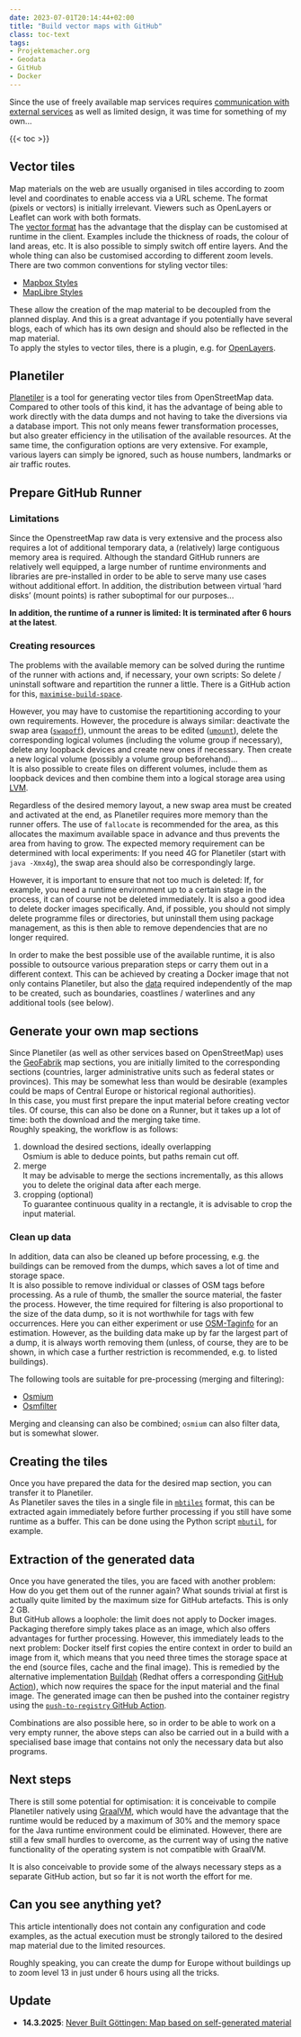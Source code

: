 ```yaml
---
date: 2023-07-01T20:14:44+02:00
title: "Build vector maps with GitHub"
class: toc-text
tags:
- Projektemacher.org
- Geodata
- GitHub
- Docker
---
```

Since the use of freely available map services requires [communication with external services](/post/maps/) as well as limited design, it was time for something of my own...

<!--more-->
{{< toc >}}

## Vector tiles

Map materials on the web are usually organised in tiles according to zoom level and coordinates to enable access via a URL scheme. The format (pixels or vectors) is initially irrelevant. Viewers such as OpenLayers or Leaflet can work with both formats.  
The [vector format](https://github.com/mapbox/vector-tile-spec/tree/master/2.1) has the advantage that the display can be customised at runtime in the client. Examples include the thickness of roads, the colour of land areas, etc. It is also possible to simply switch off entire layers. And the whole thing can also be customised according to different zoom levels.  
There are two common conventions for styling vector tiles:

* [Mapbox Styles](https://docs.mapbox.com/style-spec/guides/)  
* [MapLibre Styles](https://maplibre.org/maplibre-style-spec/)

These allow the creation of the map material to be decoupled from the planned display. And this is a great advantage if you potentially have several blogs, each of which has its own design and should also be reflected in the map material.  
To apply the styles to vector tiles, there is a plugin, e.g. for [OpenLayers](https://github.com/openlayers/ol-mapbox-style).

## Planetiler

[Planetiler](https://github.com/onthegomap/planetiler) is a tool for generating vector tiles from OpenStreetMap data. Compared to other tools of this kind, it has the advantage of being able to work directly with the data dumps and not having to take the diversions via a database import. This not only means fewer transformation processes, but also greater efficiency in the utilisation of the available resources. At the same time, the configuration options are very extensive. For example, various layers can simply be ignored, such as house numbers, landmarks or air traffic routes.

## Prepare GitHub Runner

### Limitations

Since the OpenstreetMap raw data is very extensive and the process also requires a lot of additional temporary data, a (relatively) large contiguous memory area is required. Although the standard GitHub runners are relatively well equipped, a large number of runtime environments and libraries are pre-installed in order to be able to serve many use cases without additional effort. In addition, the distribution between virtual ‘hard disks’ (mount points) is rather suboptimal for our purposes...

**In addition, the runtime of a runner is limited: It is terminated after 6 hours at the latest**.

### Creating resources

The problems with the available memory can be solved during the runtime of the runner with actions and, if necessary, your own scripts: So delete / uninstall software and repartition the runner a little. There is a GitHub action for this, [`maximise-build-space`](https://github.com/easimon/maximize-build-space).

However, you may have to customise the repartitioning according to your own requirements. However, the procedure is always similar: deactivate the swap area ([`swapoff`](https://linux.die.net/man/8/swapoff)), unmount the areas to be edited ([`umount`](https://linux.die.net/man/8/umount)), delete the corresponding logical volumes (including the volume group if necessary), delete any loopback devices and create new ones if necessary. Then create a new logical volume (possibly a volume group beforehand)...  
It is also possible to create files on different volumes, include them as loopback devices and then combine them into a logical storage area using [LVM](https://sourceware.org/lvm2/).

Regardless of the desired memory layout, a new swap area must be created and activated at the end, as Planetiler requires more memory than the runner offers. The use of `fallocate` is recommended for the area, as this allocates the maximum available space in advance and thus prevents the area from having to grow. The expected memory requirement can be determined with local experiments: If you need 4G for Planetiler (start with `java -Xmx4g`), the swap area should also be correspondingly large.

However, it is important to ensure that not too much is deleted: If, for example, you need a runtime environment up to a certain stage in the process, it can of course not be deleted immediately. It is also a good idea to delete docker images specifically. And, if possible, you should not simply delete programme files or directories, but uninstall them using package management, as this is then able to remove dependencies that are no longer required.

In order to make the best possible use of the available runtime, it is also possible to outsource various preparation steps or carry them out in a different context. This can be achieved by creating a Docker image that not only contains Planetiler, but also the [data](https://github.com/onthegomap/planetiler/blob/main/NOTICE.md#data) required independently of the map to be created, such as boundaries, coastlines / waterlines and any additional tools (see below).

## Generate your own map sections

Since Planetiler (as well as other services based on OpenStreetMap) uses the [GeoFabrik](https://download.geofabrik.de/) map sections, you are initially limited to the corresponding sections (countries, larger administrative units such as federal states or provinces). This may be somewhat less than would be desirable (examples could be maps of Central Europe or historical regional authorities).  
In this case, you must first prepare the input material before creating vector tiles. Of course, this can also be done on a Runner, but it takes up a lot of time: both the download and the merging take time.  
Roughly speaking, the workflow is as follows:

1. download the desired sections, ideally overlapping  
   Osmium is able to deduce points, but paths remain cut off.   
2. merge  
   It may be advisable to merge the sections incrementally, as this allows you to delete the original data after each merge.  
3. cropping (optional)  
   To guarantee continuous quality in a rectangle, it is advisable to crop the input material.

### Clean up data

In addition, data can also be cleaned up before processing, e.g. the buildings can be removed from the dumps, which saves a lot of time and storage space.  
It is also possible to remove individual or classes of OSM tags before processing. As a rule of thumb, the smaller the source material, the faster the process. However, the time required for filtering is also proportional to the size of the data dump, so it is not worthwhile for tags with few occurrences. Here you can either experiment or use [OSM-Taginfo](https://taginfo.openstreetmap.org/) for an estimation. However, as the building data make up by far the largest part of a dump, it is always worth removing them (unless, of course, they are to be shown, in which case a further restriction is recommended, e.g. to listed buildings).

The following tools are suitable for pre-processing (merging and filtering):

* [Osmium](https://osmcode.org/osmium-tool/)  
* [Osmfilter](https://wiki.openstreetmap.org/wiki/Osmfilter)

Merging and cleansing can also be combined; `osmium` can also filter data, but is somewhat slower.

## Creating the tiles

Once you have prepared the data for the desired map section, you can transfer it to Planetiler.  
As Planetiler saves the tiles in a single file in [`mbtiles`](https://wiki.openstreetmap.org/wiki/MBTiles) format, this can be extracted again immediately before further processing if you still have some runtime as a buffer. This can be done using the Python script [`mbutil`](https://github.com/mapbox/mbutil), for example.

## Extraction of the generated data

Once you have generated the tiles, you are faced with another problem: How do you get them out of the runner again? What sounds trivial at first is actually quite limited by the maximum size for GitHub artefacts. This is only 2 GB.  
But GitHub allows a loophole: the limit does not apply to Docker images. Packaging therefore simply takes place as an image, which also offers advantages for further processing. However, this immediately leads to the next problem: Docker itself first copies the entire context in order to build an image from it, which means that you need three times the storage space at the end (source files, cache and the final image). This is remedied by the alternative implementation [Buildah](https://buildah.io/) (Redhat offers a corresponding [GitHub Action](https://github.com/redhat-actions/buildah-build)), which now requires the space for the input material and the final image. The generated image can then be pushed into the container registry using the [`push-to-registry` GitHub Action](https://github.com/redhat-actions/push-to-registry).

Combinations are also possible here, so in order to be able to work on a very empty runner, the above steps can also be carried out in a build with a specialised base image that contains not only the necessary data but also programs.

## Next steps

There is still some potential for optimisation: it is conceivable to compile Planetiler natively using [GraalVM](https://www.graalvm.org/), which would have the advantage that the runtime would be reduced by a maximum of 30% and the memory space for the Java runtime environment could be eliminated. However, there are still a few small hurdles to overcome, as the current way of using the native functionality of the operating system is not compatible with GraalVM.

It is also conceivable to provide some of the always necessary steps as a separate GitHub action, but so far it is not worth the effort for me.

## Can you see anything yet?

This article intentionally does not contain any configuration and code examples, as the actual execution must be strongly tailored to the desired map material due to the limited resources.

Roughly speaking, you can create the dump for Europe without buildings up to zoom level 13 in just under 6 hours using all the tricks.

## Update

* **14.3.2025**: [Never Built Göttingen: Map based on self-generated material](https://never-built.goettingen.xyz/map/)
